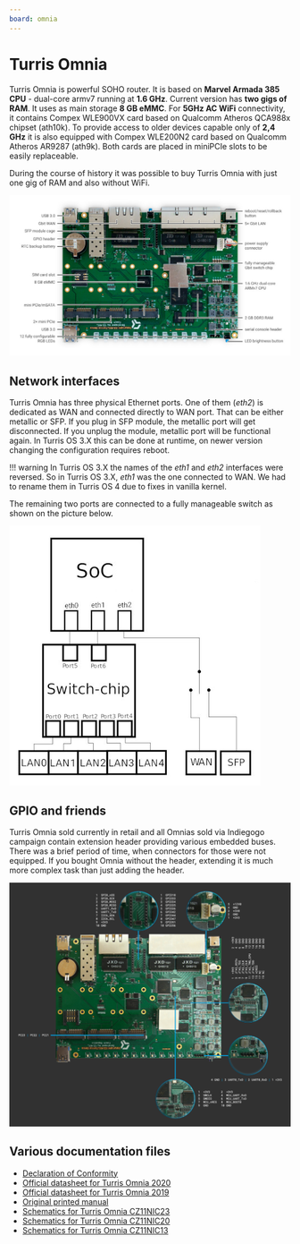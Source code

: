 ```yaml
---
board: omnia
---
```

# Turris Omnia

Turris Omnia is powerful SOHO router. It is based on **Marvel Armada 385 CPU** -
dual-core armv7 running at **1.6 GHz**. Current version has **two gigs of RAM**.
It uses as main storage **8 GB eMMC**. For **5GHz AC WiFi** connectivity, it
contains Compex WLE900VX card based on Qualcomm Atheros QCA988x chipset
(ath10k). To provide access to older devices capable only of **2,4 GHz** it is
also equipped with Compex WLE200N2 card based on Qualcomm Atheros AR9287
(ath9k). Both cards are placed in miniPCIe slots to be easily replaceable.

During the course of history it was possible to buy Turris Omnia with just one
gig of RAM and also without WiFi.

![Turris Omnia main board](omnia-board.jpg)

## Network interfaces

Turris Omnia has three physical Ethernet ports. One of them (_eth2_) is
dedicated as WAN and connected directly to WAN port. That can be either metallic
or SFP. If you plug in SFP module, the metallic port will get disconnected. If
you unplug the module, metallic port will be functional again. In Turris OS 3.X
this can be done at runtime, on newer version changing the configuration
requires reboot.

!!! warning
    In Turris OS 3.X the names of the _eth1_ and _eth2_ interfaces were
    reversed. So in Turris OS 3.X, _eth1_ was the one connected to WAN. We had
    to rename them in Turris OS 4 due to fixes in vanilla kernel.

The remaining two ports are connected to a fully manageable switch as shown on
the picture below.

![Turris Omnia network interfaces](omnia-net.jpg)

## GPIO and friends

Turris Omnia sold currently in retail and all Omnias sold via Indiegogo
campaign contain extension header providing various embedded buses. There was a
brief period of time, when connectors for those were not equipped. If you bought
Omnia without the header, extending it is much more complex task than just
adding the header.

![Turris Omnia pins](omnia-pinout.png)

## Various documentation files

* [Declaration of Conformity](Omnia-DoC.pdf)
* [Official datasheet for Turris Omnia 2020](omnia2020-datasheet.pdf)
* [Official datasheet for Turris Omnia 2019](omnia2019eu-datasheet.pdf)
* [Original printed manual](omnia-manual-en.pdf)
* [Schematics for Turris Omnia CZ11NIC23](CZ11NIC23-schematics.pdf)
* [Schematics for Turris Omnia CZ11NIC20](CZ11NIC23-schematics.pdf)
* [Schematics for Turris Omnia CZ11NIC13](CZ11NIC13-schematics.pdf)
